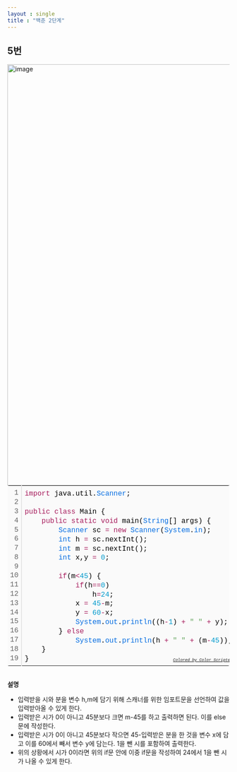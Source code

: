 ```yaml
---
layout : single
title : "백준 2단계"
---
```


## 5번

<img width="954" alt="image" src="https://user-images.githubusercontent.com/76988838/111116632-a5a5b600-85a9-11eb-8e51-d1144a6fae1c.png">

<div class="colorscripter-code" style="color:#010101;font-family:Consolas, 'Liberation Mono', Menlo, Courier, monospace !important; position:relative !important;overflow:auto"><table class="colorscripter-code-table" style="margin:0;padding:0;border:none;background-color:#fafafa;border-radius:4px;" cellspacing="0" cellpadding="0"><tr><td style="padding:6px;border-right:2px solid #e5e5e5"><div style="margin:0;padding:0;word-break:normal;text-align:right;color:#666;font-family:Consolas, 'Liberation Mono', Menlo, Courier, monospace !important;line-height:130%"><div style="line-height:130%">1</div><div style="line-height:130%">2</div><div style="line-height:130%">3</div><div style="line-height:130%">4</div><div style="line-height:130%">5</div><div style="line-height:130%">6</div><div style="line-height:130%">7</div><div style="line-height:130%">8</div><div style="line-height:130%">9</div><div style="line-height:130%">10</div><div style="line-height:130%">11</div><div style="line-height:130%">12</div><div style="line-height:130%">13</div><div style="line-height:130%">14</div><div style="line-height:130%">15</div><div style="line-height:130%">16</div><div style="line-height:130%">17</div><div style="line-height:130%">18</div><div style="line-height:130%">19</div></div></td><td style="padding:6px 0;text-align:left"><div style="margin:0;padding:0;color:#010101;font-family:Consolas, 'Liberation Mono', Menlo, Courier, monospace !important;line-height:130%"><div style="padding:0 6px; white-space:pre; line-height:130%"><span style="color:#a71d5d">import</span>&nbsp;java.util.<span style="color:#066de2">Scanner</span>;</div><div style="padding:0 6px; white-space:pre; line-height:130%">&nbsp;</div><div style="padding:0 6px; white-space:pre; line-height:130%"><span style="color:#a71d5d">public</span>&nbsp;<span style="color:#a71d5d">class</span>&nbsp;Main&nbsp;{</div><div style="padding:0 6px; white-space:pre; line-height:130%">&nbsp;&nbsp;&nbsp;&nbsp;<span style="color:#a71d5d">public</span>&nbsp;<span style="color:#a71d5d">static</span>&nbsp;<span style="color:#a71d5d">void</span>&nbsp;main(<span style="color:#066de2">String</span>[]&nbsp;args)&nbsp;{</div><div style="padding:0 6px; white-space:pre; line-height:130%">&nbsp;&nbsp;&nbsp;&nbsp;&nbsp;&nbsp;&nbsp;&nbsp;<span style="color:#066de2">Scanner</span>&nbsp;sc&nbsp;<span style="color:#0086b3"></span><span style="color:#a71d5d">=</span>&nbsp;<span style="color:#a71d5d">new</span>&nbsp;<span style="color:#066de2">Scanner</span>(<span style="color:#066de2">System</span>.<span style="color:#066de2">in</span>);</div><div style="padding:0 6px; white-space:pre; line-height:130%">&nbsp;&nbsp;&nbsp;&nbsp;&nbsp;&nbsp;&nbsp;&nbsp;<span style="color:#066de2">int</span>&nbsp;h&nbsp;<span style="color:#0086b3"></span><span style="color:#a71d5d">=</span>&nbsp;sc.nextInt();</div><div style="padding:0 6px; white-space:pre; line-height:130%">&nbsp;&nbsp;&nbsp;&nbsp;&nbsp;&nbsp;&nbsp;&nbsp;<span style="color:#066de2">int</span>&nbsp;m&nbsp;<span style="color:#0086b3"></span><span style="color:#a71d5d">=</span>&nbsp;sc.nextInt();</div><div style="padding:0 6px; white-space:pre; line-height:130%">&nbsp;&nbsp;&nbsp;&nbsp;&nbsp;&nbsp;&nbsp;&nbsp;<span style="color:#066de2">int</span>&nbsp;x,y&nbsp;<span style="color:#0086b3"></span><span style="color:#a71d5d">=</span>&nbsp;<span style="color:#0099cc">0</span>;</div><div style="padding:0 6px; white-space:pre; line-height:130%">&nbsp;&nbsp;&nbsp;&nbsp;&nbsp;&nbsp;&nbsp;&nbsp;</div><div style="padding:0 6px; white-space:pre; line-height:130%">&nbsp;&nbsp;&nbsp;&nbsp;&nbsp;&nbsp;&nbsp;&nbsp;<span style="color:#a71d5d">if</span>(m<span style="color:#0086b3"></span><span style="color:#a71d5d">&lt;</span><span style="color:#0099cc">45</span>)&nbsp;{</div><div style="padding:0 6px; white-space:pre; line-height:130%">&nbsp;&nbsp;&nbsp;&nbsp;&nbsp;&nbsp;&nbsp;&nbsp;&nbsp;&nbsp;&nbsp;&nbsp;<span style="color:#a71d5d">if</span>(h<span style="color:#0086b3"></span><span style="color:#a71d5d">=</span><span style="color:#0086b3"></span><span style="color:#a71d5d">=</span><span style="color:#0099cc">0</span>)</div><div style="padding:0 6px; white-space:pre; line-height:130%">&nbsp;&nbsp;&nbsp;&nbsp;&nbsp;&nbsp;&nbsp;&nbsp;&nbsp;&nbsp;&nbsp;&nbsp;&nbsp;&nbsp;&nbsp;&nbsp;h<span style="color:#0086b3"></span><span style="color:#a71d5d">=</span><span style="color:#0099cc">24</span>;</div><div style="padding:0 6px; white-space:pre; line-height:130%">&nbsp;&nbsp;&nbsp;&nbsp;&nbsp;&nbsp;&nbsp;&nbsp;&nbsp;&nbsp;&nbsp;&nbsp;x&nbsp;<span style="color:#0086b3"></span><span style="color:#a71d5d">=</span>&nbsp;<span style="color:#0099cc">45</span><span style="color:#a71d5d">-</span>m;</div><div style="padding:0 6px; white-space:pre; line-height:130%">&nbsp;&nbsp;&nbsp;&nbsp;&nbsp;&nbsp;&nbsp;&nbsp;&nbsp;&nbsp;&nbsp;&nbsp;y&nbsp;<span style="color:#0086b3"></span><span style="color:#a71d5d">=</span>&nbsp;<span style="color:#0099cc">60</span><span style="color:#a71d5d">-</span>x;</div><div style="padding:0 6px; white-space:pre; line-height:130%">&nbsp;&nbsp;&nbsp;&nbsp;&nbsp;&nbsp;&nbsp;&nbsp;&nbsp;&nbsp;&nbsp;&nbsp;<span style="color:#066de2">System</span>.<span style="color:#066de2">out</span>.<span style="color:#066de2">println</span>((h<span style="color:#0086b3"></span><span style="color:#a71d5d">-</span><span style="color:#0099cc">1</span>)&nbsp;<span style="color:#0086b3"></span><span style="color:#a71d5d">+</span>&nbsp;<span style="color:#63a35c">"&nbsp;"</span>&nbsp;<span style="color:#0086b3"></span><span style="color:#a71d5d">+</span>&nbsp;y);</div><div style="padding:0 6px; white-space:pre; line-height:130%">&nbsp;&nbsp;&nbsp;&nbsp;&nbsp;&nbsp;&nbsp;&nbsp;}&nbsp;<span style="color:#a71d5d">else</span></div><div style="padding:0 6px; white-space:pre; line-height:130%">&nbsp;&nbsp;&nbsp;&nbsp;&nbsp;&nbsp;&nbsp;&nbsp;&nbsp;&nbsp;&nbsp;&nbsp;<span style="color:#066de2">System</span>.<span style="color:#066de2">out</span>.<span style="color:#066de2">println</span>(h&nbsp;<span style="color:#0086b3"></span><span style="color:#a71d5d">+</span>&nbsp;<span style="color:#63a35c">"&nbsp;"</span>&nbsp;<span style="color:#0086b3"></span><span style="color:#a71d5d">+</span>&nbsp;(m<span style="color:#0086b3"></span><span style="color:#a71d5d">-</span><span style="color:#0099cc">45</span>));</div><div style="padding:0 6px; white-space:pre; line-height:130%">&nbsp;&nbsp;&nbsp;&nbsp;}</div><div style="padding:0 6px; white-space:pre; line-height:130%">}</div></div><div style="text-align:right;margin-top:-13px;margin-right:5px;font-size:9px;font-style:italic"><a href="http://colorscripter.com/info#e" target="_blank" style="color:#e5e5e5text-decoration:none">Colored by Color Scripter</a></div></td><td style="vertical-align:bottom;padding:0 2px 4px 0"><a href="http://colorscripter.com/info#e" target="_blank" style="text-decoration:none;color:white"><span style="font-size:9px;word-break:normal;background-color:#e5e5e5;color:white;border-radius:10px;padding:1px">cs</span></a></td></tr></table></div>

<br/>**설명**

* 입력받을 시와 분을 변수 h,m에 담기 위해 스캐너를 위한 임포트문을 선언하여 값을 입력받아올 수 있게 한다.
* 입력받은 시가 0이 아니고 45분보다 크면 m-45를 하고 출력하면 된다. 이를 else문에 작성한다.
* 입력받은 시가 0이 아니고 45분보다 작으면 45-입력받은 분을 한 것을 변수 x에 담고 이를 60에서 빼서 변수 y에 담는다. 1을 뺀 시를 포함하여 출력한다.
* 위의 상황에서 시가 0이라면 위의 if문 안에 이중 if문을 작성하여 24에서 1을 뺀 시가 나올 수 있게 한다.
